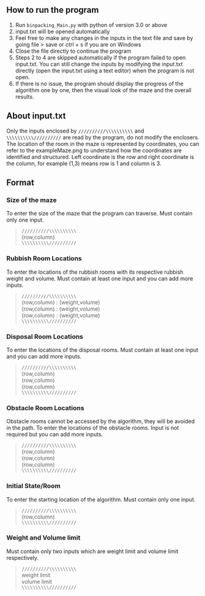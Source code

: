 ## How to run the program
1. Run `binpacking_Main.py` with python of version 3.0 or above
2. input.txt will be opened automatically 
3. Feel free to make any changes in the inputs in the text file and save by going file > save or ctrl + s if you are on Windows
4. Close the file directly to continue the program
5. Steps 2 to 4 are skipped automatically if the program failed to open input.txt. You can still change the inputs by modifying the input.txt directly (open the input.txt using a text editor) when the program is not open.
6. If there is no issue, the program should display the progress of the algorithm one by one, then the visual look of the maze and the overall results.


## About input.txt
Only the inputs enclosed by `//////////\\\\\\\\\\` and `\\\\\\\\\\//////////` are read by the program, do not modify the enclosers. The location of the room in the maze is represented by coordinates, you can refer to the exampleMaze.png to understand how the coordinates are identified and structured. Left coordinate is the row and right coordinate is the column, for example (1,3) means row is 1 and column is 3.

## Format

### Size of the maze
To enter the size of the maze that the program can traverse.
Must contain only one input.  
>`//////////\\\\\\\\\\`  
(row,column)  
`\\\\\\\\\\//////////`  

### Rubbish Room Locations
To enter the locations of the rubbish rooms with its respective rubbish weight and volume.
Must contain at least one input and you can add more inputs.  
>`//////////\\\\\\\\\\`  
(row,column) : (weight,volume)  
(row,column) : (weight,volume)  
(row,column) : (weight,volume)  
`\\\\\\\\\\//////////`  

### Disposal Room Locations
To enter the locations of the disposal rooms.
Must contain at least one input and you can add more inputs.
>`//////////\\\\\\\\\\`  
(row,column)  
(row,column)  
(row,column)  
`\\\\\\\\\\//////////`  

### Obstacle Room Locations
Obstacle rooms cannot be accessed by the algorithm, they will be avoided in the path.
To enter the locations of the obstacle rooms.
Input is not required but you can add more inputs.
>`//////////\\\\\\\\\\`  
(row,column)  
(row,column)  
(row,column)  
`\\\\\\\\\\//////////`  

### Initial State/Room
To enter the starting location of the algorithm.
Must contain only one input.
>`//////////\\\\\\\\\\`  
(row,column)  
`\\\\\\\\\\//////////`  

### Weight and Volume limit
Must contain only two inputs which are weight limit and volume limit respectively.
>`//////////\\\\\\\\\\`  
weight limit  
volume limit  
`\\\\\\\\\\//////////`  